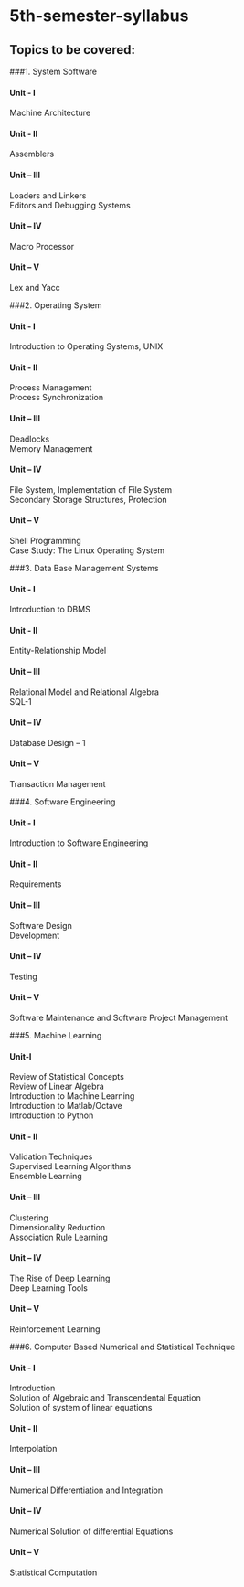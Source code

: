# 5th-semester-syllabus
## Topics to be covered:
###1. System Software

#### Unit - I<br />
Machine Architecture <br />
#### Unit - II<br />
Assemblers<br />
#### Unit – III<br />
Loaders and Linkers<br />
Editors and Debugging Systems<br />
#### Unit – IV<br />
Macro Processor<br />
#### Unit – V<br />
Lex and Yacc <br />

###2. Operating System

#### Unit - I<br />
Introduction to Operating Systems, UNIX <br />
#### Unit - II<br />
Process Management<br />
Process Synchronization<br/>
#### Unit – III<br />
Deadlocks<br />
Memory Management<br />
#### Unit – IV<br />
File System, Implementation of File System<br />
Secondary Storage Structures, Protection<br/>
#### Unit – V<br />
Shell Programming<br />
Case Study: The Linux Operating System<br />

###3. Data Base Management Systems

#### Unit - I<br />
Introduction to DBMS <br />
#### Unit - II<br />
Entity-Relationship Model<br />

#### Unit – III<br />
Relational Model and Relational Algebra <br />
SQL-1<br />
#### Unit – IV<br />
Database Design – 1<br/>
#### Unit – V<br />
Transaction Management<br />

###4. Software Engineering

#### Unit - I<br />
Introduction to  Software Engineering <br />
#### Unit - II<br />
Requirements<br />

#### Unit – III<br />
Software Design <br />
Development<br />
#### Unit – IV<br />
Testing<br/>
#### Unit – V<br />
Software Maintenance and Software Project Management<br />

###5. Machine Learning

#### Unit-I<br/>

Review of Statistical Concepts<br/>
Review of Linear Algebra<br/>
Introduction to Machine Learning<br/>
Introduction to Matlab/Octave<br/>
Introduction to Python<br/>

#### Unit - II<br/>
Validation Techniques<br/>
Supervised Learning Algorithms<br/>
Ensemble Learning<br/>

#### Unit – III<br/>
Clustering<br/>
Dimensionality Reduction<br/>
Association Rule Learning<br/> 

#### Unit – IV<br/>
The Rise of Deep Learning<br/>
Deep Learning Tools<br/>

#### Unit – V<br/>
Reinforcement Learning<br/>

###6. Computer Based Numerical and Statistical Technique

#### Unit - I<br />
Introduction <br />
Solution of Algebraic and Transcendental Equation<br/>
Solution of system of linear equations</br>
#### Unit - II<br />
Interpolation<br />

#### Unit – III<br />
Numerical Differentiation and Integration<br />

#### Unit – IV<br />
Numerical Solution of differential Equations<br/>
#### Unit – V<br />
Statistical Computation<br />




